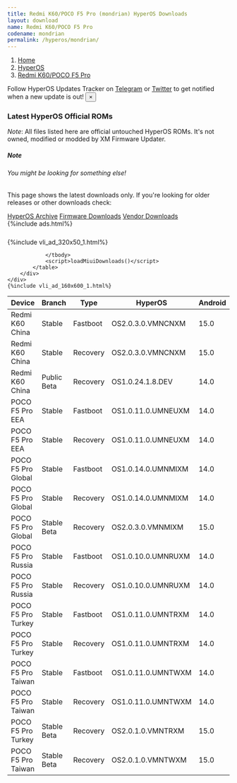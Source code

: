 ```yaml
---
title: Redmi K60/POCO F5 Pro (mondrian) HyperOS Downloads
layout: download
name: Redmi K60/POCO F5 Pro
codename: mondrian
permalink: /hyperos/mondrian/
---
```

<nav aria-label="breadcrumb">
    <ol class="breadcrumb">
        <li class="breadcrumb-item"><a href="/">Home</a></li>
        <li class="breadcrumb-item"><a href="/hyperos/">HyperOS</a></li>
        <li class="breadcrumb-item active" aria-current="page"><a href="/hyperos/mondrian/">Redmi K60/POCO F5 Pro</a></li>
    </ol>
</nav>
<div class="alert alert-primary alert-dismissible fade show" role="alert">
    Follow HyperOS Updates Tracker on <a href="https://t.me/MIUIUpdatesTracker" class="alert-link">Telegram</a>
     or <a href="https://twitter.com/MiFwUpdater" class="alert-link">Twitter</a> to get notified when a new update is out!
    <button type="button" class="close" data-dismiss="alert" aria-label="Close">
        <span aria-hidden="true">&times;</span>
    </button>
</div>

### Latest HyperOS Official ROMs
*Note*: All files listed here are official untouched HyperOS ROMs. It's not owned, modified or modded by XM Firmware Updater.
<div class="card">
  <div class="card-body">
    <h5 class="card-title">Note</h5>
    <h6 class="card-subtitle mb-2 text-muted">You might be looking for something else!</h6>
    <p class="card-text">This page shows the latest downloads only.
     If you're looking for older releases or other downloads check:</p>
    <a href="/archive/hyperos/mondrian/" class="card-link">HyperOS Archive</a>
    <a href="/firmware/mondrian/" class="card-link">Firmware Downloads</a>
    <a href="/vendor/mondrian/" class="card-link">Vendor Downloads</a>
  </div>
</div>
{%include ads.html%}
<div class="row justify-content-center">
    <div class="col-10">
        <div class="table-responsive-md" style="margin-top: 25px;">
            {%include vli_ad_320x50_1.html%}
            <table id="miui" class="display dt-responsive nowrap compact table table-striped table-hover table-sm">
                <thead class="thead-dark">
                    <tr>
                        <th data-ref="device">Device</th>
                        <th data-ref="branch">Branch</th>
                        <th data-ref="type">Type</th>
                        <th data-ref="miui">HyperOS</th>
                        <th data-ref="android">Android</th>
                        <th data-ref="size">Size</th>
                        <th data-ref="size">Date</th>
                        <th data-ref="link">Link</th>
                    </tr>
                </thead>
                <tbody>
                <tr><td>Redmi K60 China</td><td>Stable</td><td>Fastboot</td><td>OS2.0.3.0.VMNCNXM</td><td>15.0</td><td>8.1 GB</td><td>2024-12-20</td><td><a href="/hyperos/mondrian/stable/OS2.0.3.0.VMNCNXM/">Download</a></td></tr>
<tr><td>Redmi K60 China</td><td>Stable</td><td>Recovery</td><td>OS2.0.3.0.VMNCNXM</td><td>15.0</td><td>6.2 GB</td><td>2024-12-25</td><td><a href="/hyperos/mondrian/stable/OS2.0.3.0.VMNCNXM/">Download</a></td></tr>
<tr><td>Redmi K60 China</td><td>Public Beta</td><td>Recovery</td><td>OS1.0.24.1.8.DEV</td><td>14.0</td><td>5.8 GB</td><td>2024-01-12</td><td><a href="/hyperos/mondrian/public beta/OS1.0.24.1.8.DEV/">Download</a></td></tr>
<tr><td>POCO F5 Pro EEA</td><td>Stable</td><td>Fastboot</td><td>OS1.0.11.0.UMNEUXM</td><td>14.0</td><td>7.1 GB</td><td>2024-12-18</td><td><a href="/hyperos/mondrian/stable/OS1.0.11.0.UMNEUXM/">Download</a></td></tr>
<tr><td>POCO F5 Pro EEA</td><td>Stable</td><td>Recovery</td><td>OS1.0.11.0.UMNEUXM</td><td>14.0</td><td>5.2 GB</td><td>2025-01-06</td><td><a href="/hyperos/mondrian/stable/OS1.0.11.0.UMNEUXM/">Download</a></td></tr>
<tr><td>POCO F5 Pro Global</td><td>Stable</td><td>Fastboot</td><td>OS1.0.14.0.UMNMIXM</td><td>14.0</td><td>7.5 GB</td><td>2024-12-16</td><td><a href="/hyperos/mondrian/stable/OS1.0.14.0.UMNMIXM/">Download</a></td></tr>
<tr><td>POCO F5 Pro Global</td><td>Stable</td><td>Recovery</td><td>OS1.0.14.0.UMNMIXM</td><td>14.0</td><td>5.2 GB</td><td>2024-12-30</td><td><a href="/hyperos/mondrian/stable/OS1.0.14.0.UMNMIXM/">Download</a></td></tr>
<tr><td>POCO F5 Pro Global</td><td>Stable Beta</td><td>Recovery</td><td>OS2.0.3.0.VMNMIXM</td><td>15.0</td><td>5.4 GB</td><td>2025-02-11</td><td><a href="/hyperos/mondrian/stable beta/OS2.0.3.0.VMNMIXM/">Download</a></td></tr>
<tr><td>POCO F5 Pro Russia</td><td>Stable</td><td>Fastboot</td><td>OS1.0.10.0.UMNRUXM</td><td>14.0</td><td>7.5 GB</td><td>2024-12-18</td><td><a href="/hyperos/mondrian/stable/OS1.0.10.0.UMNRUXM/">Download</a></td></tr>
<tr><td>POCO F5 Pro Russia</td><td>Stable</td><td>Recovery</td><td>OS1.0.10.0.UMNRUXM</td><td>14.0</td><td>5.2 GB</td><td>2025-01-06</td><td><a href="/hyperos/mondrian/stable/OS1.0.10.0.UMNRUXM/">Download</a></td></tr>
<tr><td>POCO F5 Pro Turkey</td><td>Stable</td><td>Fastboot</td><td>OS1.0.11.0.UMNTRXM</td><td>14.0</td><td>6.7 GB</td><td>2024-12-18</td><td><a href="/hyperos/mondrian/stable/OS1.0.11.0.UMNTRXM/">Download</a></td></tr>
<tr><td>POCO F5 Pro Turkey</td><td>Stable</td><td>Recovery</td><td>OS1.0.11.0.UMNTRXM</td><td>14.0</td><td>5.0 GB</td><td>2025-01-06</td><td><a href="/hyperos/mondrian/stable/OS1.0.11.0.UMNTRXM/">Download</a></td></tr>
<tr><td>POCO F5 Pro Taiwan</td><td>Stable</td><td>Fastboot</td><td>OS1.0.11.0.UMNTWXM</td><td>14.0</td><td>6.6 GB</td><td>2024-12-18</td><td><a href="/hyperos/mondrian/stable/OS1.0.11.0.UMNTWXM/">Download</a></td></tr>
<tr><td>POCO F5 Pro Taiwan</td><td>Stable</td><td>Recovery</td><td>OS1.0.11.0.UMNTWXM</td><td>14.0</td><td>5.0 GB</td><td>2025-01-06</td><td><a href="/hyperos/mondrian/stable/OS1.0.11.0.UMNTWXM/">Download</a></td></tr>
<tr><td>POCO F5 Pro Turkey</td><td>Stable Beta</td><td>Recovery</td><td>OS2.0.1.0.VMNTRXM</td><td>15.0</td><td>5.4 GB</td><td>2025-02-19</td><td><a href="/hyperos/mondrian/stable beta/OS2.0.1.0.VMNTRXM/">Download</a></td></tr>
<tr><td>POCO F5 Pro Taiwan</td><td>Stable Beta</td><td>Recovery</td><td>OS2.0.1.0.VMNTWXM</td><td>15.0</td><td>5.3 GB</td><td>2025-02-19</td><td><a href="/hyperos/mondrian/stable beta/OS2.0.1.0.VMNTWXM/">Download</a></td></tr>

                </tbody>
                <script>loadMiuiDownloads()</script>
            </table>
        </div>
    </div>
    {%include vli_ad_160x600_1.html%}
</div>
